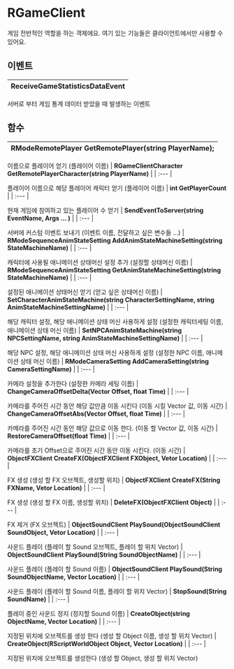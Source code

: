# **RGameClient**


게임 전반적인 역할을 하는 객체에요. 여기 있는 기능들은 클라이언트에서만 사용할 수 있어요. 
## **이벤트**

| **ReceiveGameStatisticsDataEvent** |
| :--- |

서버로 부터 게임 통계 데이터 받았을 때 발생하는 이벤트 
## **함수**

| **RModeRemotePlayer GetRemotePlayer(string PlayerName);** |
| :--- |

이름으로 플레이어 얻기 (플레이어 이름) 
| **RGameClientCharacter GetRemotePlayerCharacter(string PlayerName)** |
| :--- |

플레이어 이름으로 해당 플레이어 캐릭터 얻기 (플레이어 이름) 
| **int GetPlayerCount** |
| :--- |

현재 게임에 참여하고 있는 플레이어 수 얻기 
| **SendEventToServer(string EventName, Args ... )** |
| :--- |

서버에 커스텀 이벤트 보내기 (이벤트 이름, 전달하고 싶은 변수들 ...) 
| **RModeSequenceAnimStateSetting AddAnimStateMachineSetting(string StateMachineName)** |
| :--- |

캐릭터에 사용될 애니메이션 상태머신 설정 추가 (설정할 상태머신 이름) 
| **RModeSequenceAnimStateSetting GetAnimStateMachineSetting(string StateMachineName)** |
| :--- |

설정된 애니메이션 상태머신 얻기 (얻고 싶은 상태머신 이름) 
| **SetCharacterAnimStateMachine(string CharacterSettingName, string AnimStateMachineSettingName)** |
| :--- |

해당 캐릭터 설정, 해당 애니메이션 상태 머신 사용하게 설정 (설정한 캐릭터세팅 이름, 애니메이션 상태 머신 이름) 
| **SetNPCAnimStateMachine(string NPCSettingName, string AnimStateMachineSettingName)** |
| :--- |

해당 NPC 설정, 해당 애니메이션 상태 머신 사용하게 설정 (설정한 NPC 이름, 애니메이션 상태 머신 이름) 
| **RModeCameraSetting AddCameraSetting(string CameraSettingName)** |
| :--- |

카메라 설정을 추가한다 (설정한 카메라 세팅 이름) 
| **ChangeCameraOffsetDelta(Vector Offset, float Time)** |
| :--- |

카메라를 주어진 시간 동안 해당 값만큼 이동 시킨다 (이동 시킬 Vector 값, 이동 시간) 
| **ChangeCameraOffsetAbs(Vector Offset, float Time)** |
| :--- |

카메라를 주어진 시간 동안 해당 값으로 이동 한다. (이동 할 Vector 값, 이동 시간) 
| **RestoreCameraOffset(float Time)** |
| :--- |

카메라를 초기 Offset으로 주어진 시간 동안 이동 시킨다. (이동 시간) 
| **ObjectFXClient CreateFX(ObjectFXClient FXObject, Vetor Location)** |
| :--- |

FX 생성 (생성 할 FX 오브젝트, 생성할 위치) 
| **ObjectFXClient CreateFX(String FXName, Vetor Location)** |
| :--- |

FX 생성 (생성 할 FX 이름, 생성할 위치) 
| **DeleteFX(ObjectFXClient Object)** |
| :--- |

FX 제거 (FX 오브젝트) 
| **ObjectSoundClient PlaySound(ObjectSoundClient SoundObject, Vetor Location)** |
| :--- |

사운드 플레이 (플레이 할 Sound 오브젝트, 플레이 할 위치 Vector) 
| **ObjectSoundClient PlaySound(String SoundObjectName)** |
| :--- |

사운드 플레이 (플레이 할 Sound 이름) 
| **ObjectSoundClient PlaySound(String SoundObjectName, Vector Location)** |
| :--- |

사운드 플레이 (플레이 할 Sound 이름, 플레이 할 위치 Vector) 
| **StopSound(String SoundName)** |
| :--- |

플레이 중인 사운드 정지 (정지할 Sound 이름) 
| **CreateObject(string ObjectName, Vector Location)** |
| :--- |

지정된 위치에 오브젝트를 생성 한다 (생성 할 Object 이름, 생성 할 위치 Vector) 
| **CreateObject(RScriptWorldObject Object, Vector Location)** |
| :--- |

지정된 위치에 오브젝트를 생성한다 (생성 할 Object, 생성 할 위치 Vector) 
